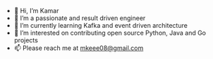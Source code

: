 - 👋 Hi, I’m Kamar
- 👀 I’m a passionate and result driven engineer
- 🌱 I’m currently learning Kafka and event driven architecture
- 💞️ I’m interested on contributing open source Python, Java and Go projects
- 📫 Please reach me at mkeee08@gmail.com

<!---
kamareee/kamareee is a ✨ special ✨ repository because its `README.md` (this file) appears on your GitHub profile.
You can click the Preview link to take a look at your changes.
--->
